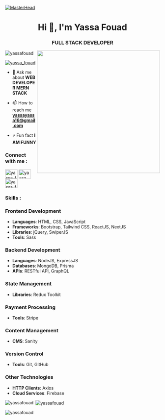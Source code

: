 [![MasterHead](https://getgist.com/wp-content/uploads/2019/08/marketing-automation-animation.gif)](https://rishavchanda.io)

<h1 align="center">Hi 👋, I'm Yassa Fouad</h1>
<h3 align="center">FULL STACK DEVELOPER</h3>
<img align="right" width="400" src="https://i.pinimg.com/originals/54/e3/7d/54e37d8074ebcde1d96c77d7b2a7f310.gif">

<p align="left"> <img src="https://komarev.com/ghpvc/?username=yassafouad&label=Profile%20views&color=0e75b6&style=flat" alt="yassafouad" /> </p>

<p align="left"> <a href="https://twitter.com/yassa_fouad" target="blank"><img src="https://img.shields.io/twitter/follow/yassa_fouad?logo=twitter&style=for-the-badge" alt="yassa_fouad" /></a> </p>

- 💬 Ask me about **WEB DEVELOPER MERN STACK**

- 📫 How to reach me **yassayassa16@gmail.com**

- ⚡ Fun fact **I AM FUNNY**

<h3 align="left">Connect with me :</h3>
<p align="left">
<a href="https://linkedin.com/in/yassa_fouad" target="blank"><img align="center" src="https://raw.githubusercontent.com/rahuldkjain/github-profile-readme-generator/master/src/images/icons/Social/linked-in-alt.svg" alt="yassa_fouad" height="30" width="40" /></a>
<a href="https://fb.com/yassa fouad" target="blank"><img align="center" src="https://raw.githubusercontent.com/rahuldkjain/github-profile-readme-generator/master/src/images/icons/Social/facebook.svg" alt="yassa fouad" height="30" width="40" /></a>
<a href="https://instagram.com/yassa_fouad" target="blank"><img align="center" src="https://raw.githubusercontent.com/rahuldkjain/github-profile-readme-generator/master/src/images/icons/Social/instagram.svg" alt="yassa_fouad" height="30" width="40" /></a>
</p>

<h3 align="left">Skills :</h3>

### Frontend Development
- **Languages**: HTML, CSS, JavaScript
- **Frameworks**: Bootstrap, Tailwind CSS, ReactJS, NextJS
- **Libraries**: jQuery, SwiperJS
- **Tools**: Sass

### Backend Development
- **Languages**: NodeJS, ExpressJS
- **Databases**: MongoDB, Prisma
- **APIs**: RESTful API, GraphQL

### State Management
- **Libraries**: Redux Toolkit

### Payment Processing
- **Tools**: Stripe

### Content Management
- **CMS**: Sanity

### Version Control
- **Tools**: Git, GitHub

### Other Technologies
- **HTTP Clients**: Axios
- **Cloud Services**: Firebase

<p><img align="left" src="https://github-readme-stats.vercel.app/api/top-langs?username=yassafouad&show_icons=true&locale=en&layout=compact" alt="yassafouad" /></p>

<p>&nbsp;<img align="center" src="https://github-readme-stats.vercel.app/api?username=yassafouad&show_icons=true&locale=en" alt="yassafouad" /></p>

<p><img align="center" src="https://github-readme-streak-stats.herokuapp.com/?user=yassafouad&" alt="yassafouad" /></p>
